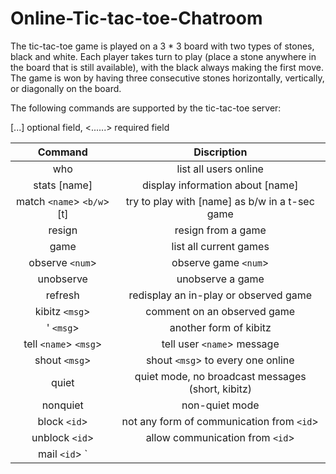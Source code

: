 # Online-Tic-tac-toe-Chatroom
The tic-tac-toe game is played on a 3 * 3 board with two types of stones, black and white. Each player takes turn to play (place a stone anywhere in the board that is still available), with the black always making the first move. The game is won by having three consecutive stones horizontally, vertically, or diagonally on the board. 

The following commands are supported by  the tic-tac-toe server:  

[...] optional field, <......> required field  


| Command | Discription |  
| :------:| :---------: |  
| who | list all users online |
| stats [name] | display information about [name] |  
| match `<name`> `<b/w`> [t] | try to play with [name] as b/w in a t-sec game |
| resign | resign from a game |  
| game | list all current games |  
| observe `<num`> | observe game `<num`> |  
| unobserve | unobserve a game |  
| refresh | redisplay an in-play or observed game |  
| kibitz `<msg`> | comment on an observed game |  
| ' `<msg`> | another form of kibitz |  
| tell `<name`> `<msg`> | tell user `<name`> message |
| shout `<msg`> | shout `<msg`> to every one online |  
| quiet | quiet mode, no broadcast messages (short, kibitz) |  
| nonquiet | non-quiet mode |  
| block `<id`> | not any form of communication from `<id`> |  
| unblock `<id`> | allow communication from `<id`> |  
| mail `<id`> `<title> | send id a mail |  
| listmail | list the header of the mails |  
| readmail `<msg_num`> | read the particular mail |  
| deletemail `<msg_num`> | delete the particular mail |  
| info `<msg`> | change your information to `<msg`> |  
| passwd `<new`> | change password |  
| exit | quit the system |  
| quit | quit the system |  
| ? | print this message |  
| register `<name`> `<pwd`> | register a new user |  
  
After a game starts, the player types in the coordinate to place each stone. In this game, the
coordinate is represented as XY, where X can be 'A', 'B', 'C' and Y can be 1, 2, 3.  

To run the server and client  

run server:  
	./server `<portnumber`>  
run client:
	./client `<servername`> `<portnumber`>  

